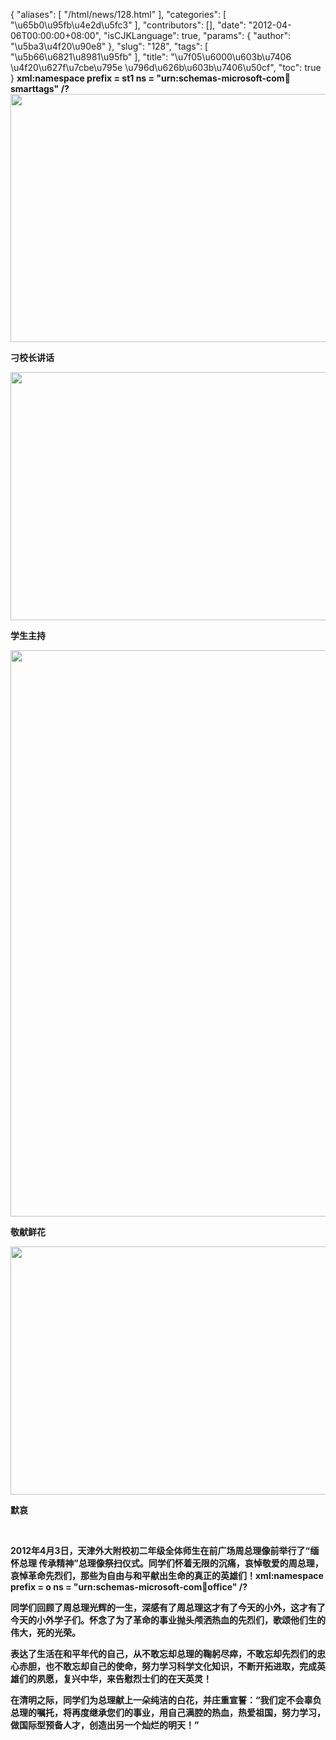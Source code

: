 {
    "aliases": [
        "/html/news/128.html"
    ],
    "categories": [
        "\u65b0\u95fb\u4e2d\u5fc3"
    ],
    "contributors": [],
    "date": "2012-04-06T00:00:00+08:00",
    "isCJKLanguage": true,
    "params": {
        "author": "\u5ba3\u4f20\u90e8"
    },
    "slug": "128",
    "tags": [
        "\u5b66\u6821\u8981\u95fb"
    ],
    "title": "\u7f05\u6000\u603b\u7406 \u4f20\u627f\u7cbe\u795e \u796d\u626b\u603b\u7406\u50cf",
    "toc": true
}
**xml:namespace prefix = st1 ns = "urn:schemas-microsoft-com:office:smarttags" /?
<img
    src="https://cdn.tfls.online/mirror/full/380caa86444eb96feaa8f8d2ac9d0c87a6ef5e47.jpg"
    style="display:block;margin-left:auto;margin-right:auto;"
    decoding="async"
    fetchpriority="auto"
    loading="lazy"
    height="397"
    width="600"
/>**

**刁校长讲话**

**<img
    src="https://cdn.tfls.online/mirror/full/916f36439309997ec9a002faff7353e82625fa6c.jpg"
    style="display:block;margin-left:auto;margin-right:auto;"
    decoding="async"
    fetchpriority="auto"
    loading="lazy"
    height="397"
    width="600"
/>**

**学生主持**

**<img
    src="https://cdn.tfls.online/mirror/full/6b27c6824993533ed6b0ef7eb315fc57652c36a7.jpg"
    style="display:block;margin-left:auto;margin-right:auto;"
    decoding="async"
    fetchpriority="auto"
    loading="lazy"
    height="906"
    width="600"
/>**

**敬献鲜花**

**<img
    src="https://cdn.tfls.online/mirror/full/d5b5de22d5c6b7e3fd3fad940e4d1ad50917e0ae.jpg"
    style="display:block;margin-left:auto;margin-right:auto;"
    decoding="async"
    fetchpriority="auto"
    loading="lazy"
    height="397"
    width="600"
/>**

**默哀**

 

**2012年4月3日，天津外大附校初二年级全体师生在前广场周总理像前举行了“缅怀总理 传承精神”总理像祭扫仪式。同学们怀着无限的沉痛，哀悼敬爱的周总理，哀悼革命先烈们，那些为自由与和平献出生命的真正的英雄们！xml:namespace prefix = o ns = "urn:schemas-microsoft-com:office:office" /?**

**同学们回顾了周总理光辉的一生，深感有了周总理这才有了今天的小外，这才有了今天的小外学子们。怀念了为了革命的事业抛头颅洒热血的先烈们，歌颂他们生的伟大，死的光荣。** 

**表达了生活在和平年代的自己，从不敢忘却总理的鞠躬尽瘁，不敢忘却先烈们的忠心赤胆，也不敢忘却自己的使命，努力学习科学文化知识，不断开拓进取，完成英雄们的夙愿，复兴中华，来告慰烈士们的在天英灵！**

**在清明之际，同学们为总理献上一朵纯洁的白花，并庄重宣誓：“我们定不会辜负总理的嘱托，将再度继承您们的事业，用自己满腔的热血，热爱祖国，努力学习，做国际型预备人才，创造出另一个灿烂的明天！”**

